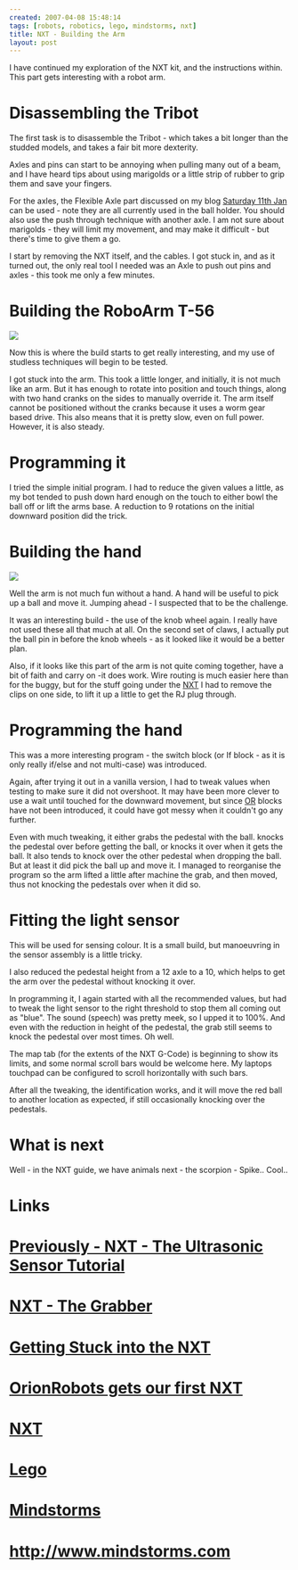 ```yaml
---
created: 2007-04-08 15:48:14
tags: [robots, robotics, lego, mindstorms, nxt]
title: NXT - Building the Arm
layout: post
---
```

I have continued my exploration of the NXT kit, and the instructions within. This part gets interesting with a robot arm.

# Disassembling the Tribot

The first task is to disassemble the Tribot - which takes a bit longer than the studded models, and takes a fair bit more dexterity.

Axles and pins can start to be annoying when pulling many out of a beam, and I have heard tips about using marigolds or a little strip of rubber to grip them and save your fingers.

For the axles, the Flexible Axle part discussed on my blog <a href="http://orionrobots.co.uk/blogs/1/132" >Saturday 11th Jan</a> can be used - note they are all currently used in the ball holder. You should also use the push through technique with another axle. I am not sure about marigolds - they will limit my movement, and may make it difficult - but there's time to give them a go.

I start by removing the NXT itself, and the cables. I got stuck in, and as it turned out, the only real tool I needed was an Axle to push out pins and axles - this took me only a few minutes.

# Building the RoboArm T-56

<img src="http://orionrobots.co.uk/image447"/>

Now this is where the build starts to get really interesting, and my use of studless techniques will begin to be tested.

I got stuck into the arm. This took a little longer, and initially, it is not much like an arm. But it has enough to rotate into position and touch things, along with two hand cranks on the sides to manually override it. The arm itself cannot be positioned without the cranks because it uses a worm gear based drive. This also means that it is pretty slow, even on full power. However, it is also steady.

# Programming it

I tried the simple initial program. I had to reduce the given values a little, as my bot tended to push down hard enough on the touch to either bowl the ball off or lift the arms base. A reduction to 9 rotations on the initial downward position did the trick.

# Building the hand

<img src="http://orionrobots.co.uk/image448"/>

Well the arm is not much fun without a hand. A hand will be useful to pick up a ball and move it. Jumping ahead - I suspected that to be the challenge.

It was an interesting build - the use of the knob wheel again. I really have not used these all that much at all. On the second set of claws, I actually put the ball pin in before the knob wheels - as it looked like it would be a better plan.

Also, if it looks like this part of the arm is not quite coming together, have a bit of faith and carry on -it does work. Wire routing is much easier here than for the buggy, but for the stuff going under the [NXT](/NXT "Legos NeXT generation robotics kit") I had to remove the clips on one side, to lift it up a little to get the RJ plug through.

# Programming the hand

This was a more interesting program - the switch block (or If block - as it is only really if/else and not multi-case) was introduced.

Again, after trying it out in a vanilla version, I had to tweak values when testing to make sure it did not overshoot. It may have been more clever to use a wait until touched for the downward movement, but since [OR](/OR "OR") blocks have not been introduced, it could have got messy when it couldn't go any further.

Even with much tweaking, it either grabs the pedestal with the ball. knocks the pedestal over before getting the ball, or knocks it over when it gets the ball. It also tends to knock over the other pedestal when dropping the ball. But at least it did pick the ball up and move it. I managed to reorganise the program so the arm lifted a little after machine the grab, and then moved, thus not knocking the pedestals over when it did so.

# Fitting the light sensor

This will be used for sensing colour. It is a small build, but manoeuvring in the sensor assembly is a little tricky.

I also reduced the pedestal height from a 12 axle to a 10, which helps to get the arm over the pedestal without knocking it over.

In programming it, I again started with all the recommended values, but had to tweak the light sensor to the right threshold to stop them all coming out as "blue". The sound (speech) was pretty meek, so I upped it to 100%. And even with the reduction in height of the pedestal, the grab still seems to knock the pedestal over most times. Oh well.

The map tab (for the extents of the NXT G-Code) is beginning to show its limits, and some normal scroll bars would be welcome here. My laptops touchpad can be configured to scroll horizontally with such bars.

After all the tweaking, the identification works, and it will move the red ball to another location as expected, if still occasionally knocking over the pedestals.

# What is next

Well - in the NXT guide, we have animals next - the scorpion - Spike.. Cool..

# Links
# <a href="/NXT _ The Ultrasonic Sensor Tutorial.html">Previously - NXT - The Ultrasonic Sensor Tutorial</a>
# <a href="/NXT _ The Grabber.html">NXT - The Grabber</a>
# <a href="/Getting Stuck into the NXT.html">Getting Stuck into the NXT</a>
# <a href="/Orionrobots gets our first NXT.html">OrionRobots gets our first NXT</a>
# [NXT](/NXT "Legos NeXT generation robotics kit")
# [Lego](/Lego "The best known construction toy")
# [Mindstorms](/MindStorms "A Robotic construction toy system from Lego")
# <a href="http://www.mindstorms.com" >http://www.mindstorms.com</a>
